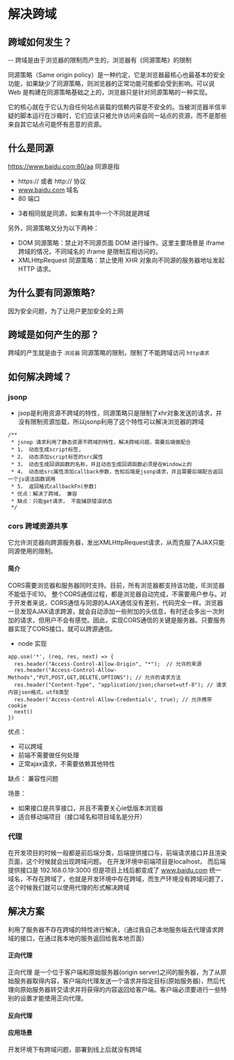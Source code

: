 # 解决跨域

## 跨域如何发生？
-- 跨域是由于浏览器的限制而产生的，浏览器有《同源策略》的限制

同源策略（Same origin policy）是一种约定，它是浏览器最核心也最基本的安全功能，如果缺少了同源策略，则浏览器的正常功能可能都会受到影响。可以说 Web 是构建在同源策略基础之上的，浏览器只是针对同源策略的一种实现。

它的核心就在于它认为自任何站点装载的信赖内容是不安全的。当被浏览器半信半疑的脚本运行在沙箱时，它们应该只被允许访问来自同一站点的资源，而不是那些来自其它站点可能怀有恶意的资源。

## 什么是同源
https://www.baidu.com:80/aa
同源是指
* https:// 或者 http:// 协议
* www.baidu.com  域名
* 80  端口
- 3者相同就是同源，如果有其中一个不同就是跨域

另外，同源策略又分为以下两种：
* DOM 同源策略：禁止对不同源页面 DOM 进行操作。这里主要场景是 iframe 跨域的情况，不同域名的 iframe 是限制互相访问的。
* XMLHttpRequest 同源策略：禁止使用 XHR 对象向不同源的服务器地址发起 HTTP 请求。

## 为什么要有同源策略?
因为安全问题，为了让用户更加安全的上网

## 跨域是如何产生的那？
跨域的产生就是由于 `浏览器` 同源策略的限制，限制了不能跨域访问  `http请求`


## 如何解决跨域？
### jsonp
- jsop是利用资源不跨域的特性，同源策略只是限制了xhr对象发送的请求，并没有限制资源加载，所以jsonp利用了这个特性可以解决浏览器的跨域
```
/**
 * jsnop 请求利用了静态资源不跨域的特性，解决跨域问题，需要后端做配合
 * 1， 动态生成script标签,
 * 2， 动态添加script标签的src属性
 * 3， 动态生成回调函数的名称，并且动态生成回调函数必须是在Window上的
 * 4， 动态给src属性添加callback参数，告知后端是jsonp请求，并且需要后端配合返回一个js语法函数调用
 * 5， 返回格式callbackFn(参数)
 * 优点：解决了跨域， 兼容
 * 缺点：只能get请求， 不能捕获错误状态
 */
```

### cors 跨域资源共享
它允许浏览器向跨源服务器，发出XMLHttpRequest请求，从而克服了AJAX只能同源使用的限制。
#### 简介
CORS需要浏览器和服务器同时支持。目前，所有浏览器都支持该功能，IE浏览器不能低于IE10。
整个CORS通信过程，都是浏览器自动完成，不需要用户参与。对于开发者来说，CORS通信与同源的AJAX通信没有差别，代码完全一样。浏览器一旦发现AJAX请求跨源，就会自动添加一些附加的头信息，有时还会多出一次附加的请求，但用户不会有感觉。因此，实现CORS通信的关键是服务器。只要服务器实现了CORS接口，就可以跨源通信。
* node 实现
```
app.use('*', (req, res, next) => {
  res.header("Access-Control-Allow-Origin", "*");  // 允许的来源
  res.header("Access-Control-Allow-Methods","PUT,POST,GET,DELETE,OPTIONS"); // 允许的请求方法
  res.header("Content-Type", "application/json;charset=utf-8"); // 请求内容json格式，utf8类型
  res.header('Access-Control-Allow-Credentials', true); // 允许携带cookie
  next()
})
```
优点：
* 可以跨域
* 前端不需要做任何处理
* 正常ajax请求，不需要依赖其他特性

缺点：
兼容性问题

场景：
* 如果接口是共享接口，并且不需要关心ie低版本浏览器
* 适合移动端项目（接口域名和项目域名是分开）


### 代理
在开发项目的时候一般都是前后端分类，后端提供接口与，前端请求接口并且渲染页面，这个时候就会出现跨域问题。
在开发环境中前端项目是localhost， 而后端提供接口是 192.168.0.19:3000 
但是项目上线后都变成了  www.baidu.com 统一域名，不存在跨域了，也就是开发环境中存在跨域，而生产环境没有跨域问题了，这个时候我们就可以使用代理的形式解决跨域

## 解决方案
利用了服务器不存在跨域的特性进行解决，（通过我自己本地服务端去代理请求跨域的接口，在通过我本地的服务返回给我本地页面）


#### 正向代理
正向代理 是一个位于客户端和原始服务器(origin server)之间的服务器，为了从原始服务器取得内容，客户端向代理发送一个请求并指定目标(原始服务器)，然后代理向原始服务器转交请求并将获得的内容返回给客户端。客户端必须要进行一些特别的设置才能使用正向代理。



#### 反向代理

#### 应用场景
开发环境下有跨域问题，部署到线上后就没有跨域







